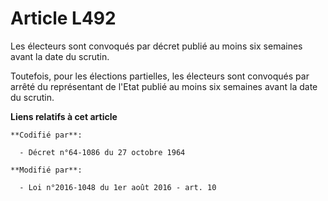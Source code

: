 # Article L492

Les électeurs sont convoqués par décret publié au moins six semaines avant la date du scrutin.

Toutefois, pour les élections partielles, les électeurs sont convoqués par arrêté du représentant de l'Etat publié au moins
six semaines avant la date du scrutin.

**Liens relatifs à cet article**

	**Codifié par**:

	  - Décret n°64-1086 du 27 octobre 1964

	**Modifié par**:

	  - Loi n°2016-1048 du 1er août 2016 - art. 10
